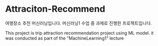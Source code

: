 # Attraciton-Recommend

여행장소 추천 머신러닝입니다.
머신러닝1 수업 중 과제로 진행한 프로젝트입니다.

This project is trip attraction recommendation project using ML model.
it was conducted as part of the "MachineLearning1" lecture
